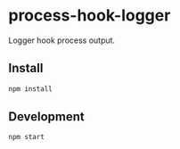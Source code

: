 # process-hook-logger

Logger hook process output.

## Install

```sh
npm install
```

## Development

```sh
npm start
```
